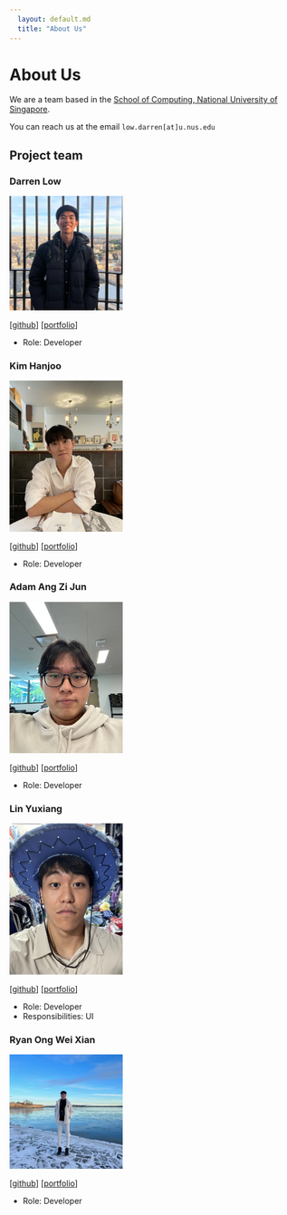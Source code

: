 ```yaml
---
  layout: default.md
  title: "About Us"
---
```


# About Us

We are a team based in the [School of Computing, National University of Singapore](http://www.comp.nus.edu.sg).

You can reach us at the email `low.darren[at]u.nus.edu`

## Project team

### Darren Low

<img src="images/darren159.png" width="200px">

[[github](https://github.com/Darren159)]
[[portfolio](team/darren159.md)]

* Role: Developer

### Kim Hanjoo

<img src="images/hjoneweek.png" width = "200px">

[[github](https://github.com/hjoneweek)]
[[portfolio](team/hjoneweek.md)]
* Role: Developer

### Adam Ang Zi Jun

<img src="images/adammangzijun.png" width = "200px">

[[github](https://github.com/adammangzijun)]
[[portfolio](team/adammangzijun.md)]
* Role: Developer

### Lin Yuxiang

<img src="images/clin-lyx.png" width="200px">

[[github](http://github.com/Clin-lyx)]
[[portfolio](team/clin-lyx.md)]

* Role: Developer
* Responsibilities: UI

### Ryan Ong Wei Xian

<img src="images/ryanongwx.png" width = "200px">

[[github](https://github.com/ryanongwx)]
[[portfolio](team/ryanongwx.md)]
* Role: Developer

